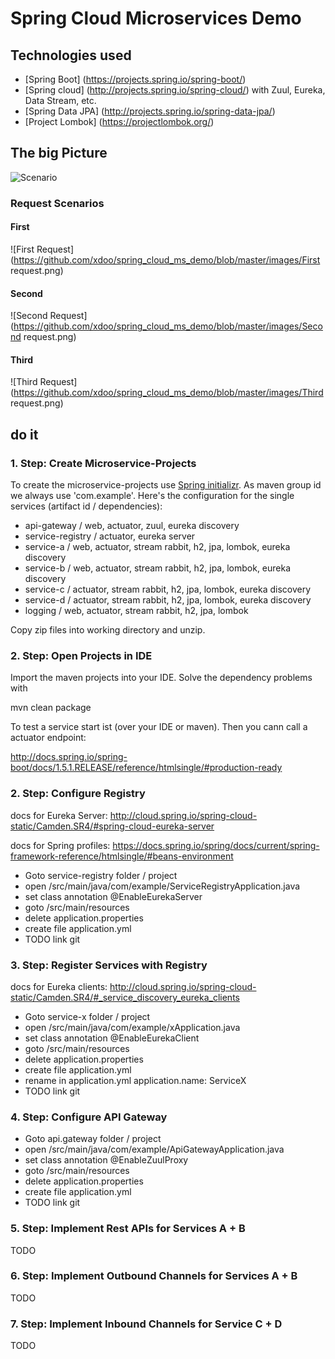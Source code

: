 # Spring Cloud Microservices Demo

## Technologies used

- [Spring Boot] (https://projects.spring.io/spring-boot/)
- [Spring cloud] (http://projects.spring.io/spring-cloud/) with Zuul, Eureka, Data Stream, etc.
- [Spring Data JPA] (http://projects.spring.io/spring-data-jpa/)
- [Project Lombok] (https://projectlombok.org/)

## The big Picture
![Scenario](https://github.com/xdoo/spring_cloud_ms_demo/blob/master/images/Szenario.png)

### Request Scenarios
#### First
![First Request](https://github.com/xdoo/spring_cloud_ms_demo/blob/master/images/First request.png)

#### Second
![Second Request](https://github.com/xdoo/spring_cloud_ms_demo/blob/master/images/Second request.png)

#### Third
![Third Request](https://github.com/xdoo/spring_cloud_ms_demo/blob/master/images/Third request.png)

## do it

### 1. Step: Create Microservice-Projects
To create the microservice-projects use [Spring initializr](http://start.spring.io/). As maven group id we always use 'com.example'. Here's the configuration for the single services (artifact id / dependencies):

- api-gateway / web, actuator, zuul, eureka discovery
- service-registry / actuator, eureka server
- service-a / web, actuator, stream rabbit, h2, jpa, lombok, eureka discovery
- service-b / web, actuator, stream rabbit, h2, jpa, lombok, eureka discovery
- service-c / actuator, stream rabbit, h2, jpa, lombok, eureka discovery
- service-d / actuator, stream rabbit, h2, jpa, lombok, eureka discovery
- logging / web, actuator, stream rabbit, h2, jpa, lombok

Copy zip files into working directory and unzip.

### 2. Step: Open Projects in IDE

Import the maven projects into your IDE. Solve the dependency problems with

mvn clean package

To test a service start ist (over your IDE or maven). Then you cann call a actuator endpoint:

http://docs.spring.io/spring-boot/docs/1.5.1.RELEASE/reference/htmlsingle/#production-ready

### 2. Step: Configure Registry

docs for Eureka Server:
http://cloud.spring.io/spring-cloud-static/Camden.SR4/#spring-cloud-eureka-server

docs for Spring profiles:
https://docs.spring.io/spring/docs/current/spring-framework-reference/htmlsingle/#beans-environment

- Goto service-registry folder / project
- open /src/main/java/com/example/ServiceRegistryApplication.java
- set class annotation @EnableEurekaServer
- goto /src/main/resources
- delete application.properties
- create file application.yml
- TODO link git

### 3. Step: Register Services with Registry

docs for Eureka clients:
http://cloud.spring.io/spring-cloud-static/Camden.SR4/#_service_discovery_eureka_clients

- Goto service-x folder / project
- open /src/main/java/com/example/xApplication.java
- set class annotation @EnableEurekaClient
- goto /src/main/resources
- delete application.properties
- create file application.yml
- rename in application.yml application.name: ServiceX
- TODO link git

### 4. Step: Configure API Gateway

- Goto api.gateway folder / project
- open /src/main/java/com/example/ApiGatewayApplication.java
- set class annotation @EnableZuulProxy
- goto /src/main/resources
- delete application.properties
- create file application.yml
- TODO link git

### 5. Step: Implement Rest APIs for Services A + B

TODO

### 6. Step: Implement Outbound Channels for Services A + B

TODO

### 7. Step: Implement Inbound Channels for Service C + D

TODO



